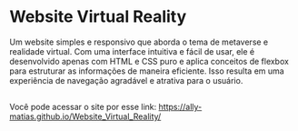 # Website Virtual Reality

Um website simples e responsivo que aborda o tema de metaverse e realidade virtual. Com uma interface intuitiva e fácil de usar, ele é desenvolvido apenas com HTML e CSS puro e aplica conceitos de flexbox para estruturar as informações de maneira eficiente. Isso resulta em uma experiência de navegação agradável e atrativa para o usuário.

##

Você pode acessar o site por esse link: https://ally-matias.github.io/Website_Virtual_Reality/
